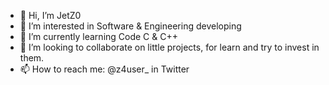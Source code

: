 - 👋 Hi, I’m JetZ0
- 👀 I’m interested in Software & Engineering developing
- 🌱 I’m currently learning Code C & C++
- 💞️ I’m looking to collaborate on little projects, for learn and try to invest in them.
- 📫 How to reach me: @z4user_ in Twitter
